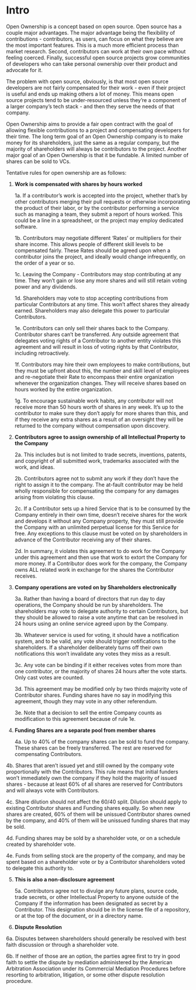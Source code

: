 # Intro

Open Ownership is a concept based on open source. Open source has a couple major advantages. The major advantage being the flexibility of contributions - contributors, as users, can focus on what they believe are the most important features. This is a much more efficient process than market research. Second, contributors can work at their own pace without feeling coerced. Finally, successful open source projects grow communities of developers who can take personal ownership over their product and advocate for it. 

The problem with open source, obviously, is that most open source developers are not fairly compensated for their work - even if their project is useful and ends up making others a lot of money. This means open source projects tend to be under-resourced unless they’re a component of a larger company’s tech stack - and then they serve the needs of that company. 

Open Ownership aims to provide a fair open contract with the goal of allowing flexible contributions to a project and compensating developers for their time. The long term goal of an Open Ownership company is to make money for its shareholders, just the same as a regular company, but the majority of shareholders will always be contributors to the project. Another major goal of an Open Ownership is that it be fundable. A limited number of shares can be sold to VCs. 

Tentative rules for open ownership are as follows:

1. **Work is compensated with shares by hours worked**

	1a. If a contributor’s work is accepted into the project, whether that’s by other contributors merging their pull requests or otherwise incorporating the product of their labor, or by the contributor performing a service such as managing a team, they submit a report of hours worked. This could be a line in a spreadsheet, or the project may employ dedicated software.

	1b. Contributors may negotiate different ‘Rates’ or multipliers for their share income. This allows people of different skill levels to be compensated fairly. These Rates should be agreed upon when a contributor joins the project, and ideally would change infrequently, on the order of a year or so.

	1c. Leaving the Company - Contributors may stop contributing at any time. They won’t gain or lose any more shares and will still retain voting power and any dividends.

	1d. Shareholders may vote to stop accepting contributions from particular Contributors at any time. This won’t affect shares they already earned. Shareholders may also delegate this power to particular Contributors.

	1e. Contributors can only sell their shares back to the Company. Contributor shares can’t be transferred. Any outside agreement that delegates voting rights of a Contributor to another entity violates this agreement and will result in loss of voting rights by that Contributor, including retroactively.

	1f. Contributors may hire their own employees to make contributions, but they must be upfront about this, the number and skill level of employees and re-negotiate their Rate to encompass their entire organization whenever the organization changes. They will receive shares based on hours worked by the entire organization.

	1g. To encourage sustainable work habits, any contributor will not receive more than 50 hours worth of shares in any week. It’s up to the contributor to make sure they don’t apply for more shares than this, and if they receive any extra shares as a result of an oversight they will be returned to the company without compensation upon discovery. 
 
2. **Contributors agree to assign ownership of all Intellectual Property to the Company**

	2a. This includes but is not limited to trade secrets, inventions, patents, and copyright of all submitted work, trademarks associated with the work, and ideas. 
 
	2b. Contributors agree not to submit any work if they don’t have the right to assign it to the company. The at-fault contributor may be held wholly responsible for compensating the company for any damages arising from violating this clause.

	2c. If a Contributor sets up a hired Service that is to be consumed by the Company entirely in their own time, doesn’t receive shares for the work and develops it without any Company property, they must still provide the Company with an unlimited perpetual license for this Service for free. Any exceptions to this clause must be voted on by shareholders in advance of the Contributor receiving any of their shares.

	2d. In summary, it violates this agreement to do work for the Company under this agreement and then use that work to extort the Company for more money. If a Contributor does work for the company, the Company owns ALL related work in exchange for the shares the Contributor receives.

3. **Company operations are voted on by Shareholders electronically**

	3a. Rather than having a board of directors that run day to day operations, the Company should be run by shareholders. The shareholders may vote to delegate authority to certain Contributors, but they should be allowed to raise a vote anytime that can be resolved in 24 hours using an online service agreed upon by the Company.

	3b. Whatever service is used for voting, it should have a notification system, and to be valid, any vote should trigger notifications to the shareholders. If a shareholder deliberately turns off their own notifications this won’t invalidate any votes they miss as a result.

	3c. Any vote can be binding if it either receives votes from more than one contributor, or the majority of shares 24 hours after the vote starts. Only cast votes are counted.

	3d. This agreement may be modified only by two thirds majority vote of Contributor shares. Funding shares have no say in modifying this agreement, though they may vote in any other referendum.

	3e. Note that a decision to sell the entire Company counts as modification to this agreement because of rule 1e.

4. **Funding Shares are a separate pool from member shares**

	4a. Up to 40% of the company shares can be sold to fund the company. These shares can be freely transferred. The rest are reserved for compensating Contributors.

4b. Shares that aren’t issued yet and still owned by the company vote proportionally with the Contributors. This rule means that initial funders won’t immediately own the company if they hold the majority of issued shares - because at least 60% of all shares are reserved for Contributors and will always vote with Contributors. 

4c. Share dilution should not affect the 60/40 split. Dilution should apply to existing Contributor shares and Funding shares equally. So when new shares are created, 60% of them will be unissued Contributor shares owned by the company, and 40% of them will be unissued funding shares that may be sold. 

4d. Funding shares may be sold by a shareholder vote, or on a schedule created by shareholder vote.

4e. Funds from selling stock are the property of the company, and may be spent based on a shareholder vote or by a Contributor shareholders voted to delegate this authority to. 

5. **This is also a non-disclosure agreement**

	5a. Contributors agree not to divulge any future plans, source code, trade secrets, or other Intellectual Property to anyone outside of the Company if the information has been designated as secret by a Contributor. This designation should be in the license file of a repository, or at the top of the document, or in a directory name. 
 
6. **Dispute Resolution**

6a. Disputes between shareholders should generally be resolved with best faith discussion or through a shareholder vote.

6b. If neither of those are an option, the parties agree first to try in good faith to settle the dispute by mediation administered by the American Arbitration Association under its Commercial Mediation Procedures before resorting to arbitration, litigation, or some other dispute resolution procedure.


